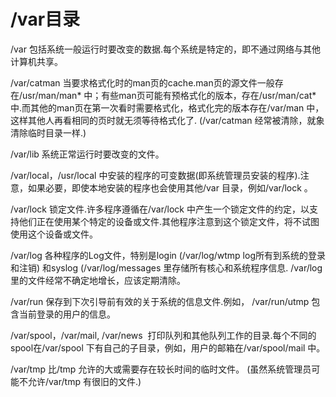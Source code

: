 # /var目录

/var 包括系统一般运行时要改变的数据.每个系统是特定的，即不通过网络与其他计算机共享。

/var/catman 当要求格式化时的man页的cache.man页的源文件一般存在/usr/man/man\* 中；有些man页可能有预格式化的版本，存在/usr/man/cat\* 中.而其他的man页在第一次看时需要格式化，格式化完的版本存在/var/man 中，这样其他人再看相同的页时就无须等待格式化了. \(/var/catman 经常被清除，就象清除临时目录一样.\)

/var/lib 系统正常运行时要改变的文件。

/var/local，/usr/local 中安装的程序的可变数据\(即系统管理员安装的程序\).注意，如果必要，即使本地安装的程序也会使用其他/var 目录，例如/var/lock 。

/var/lock 锁定文件.许多程序遵循在/var/lock 中产生一个锁定文件的约定，以支持他们正在使用某个特定的设备或文件.其他程序注意到这个锁定文件，将不试图使用这个设备或文件。

/var/log 各种程序的Log文件，特别是login \(/var/log/wtmp log所有到系统的登录和注销\) 和syslog \(/var/log/messages 里存储所有核心和系统程序信息. /var/log 里的文件经常不确定地增长，应该定期清除。

/var/run 保存到下次引导前有效的关于系统的信息文件.例如， /var/run/utmp 包含当前登录的用户的信息。

/var/spool，/var/mail, /var/news  打印队列和其他队列工作的目录.每个不同的spool在/var/spool 下有自己的子目录，例如，用户的邮箱在/var/spool/mail 中。

/var/tmp 比/tmp 允许的大或需要存在较长时间的临时文件。 \(虽然系统管理员可能不允许/var/tmp 有很旧的文件.\)

